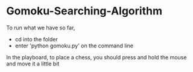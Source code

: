 # Gomoku-Searching-Algorithm
To run what we have so far, 
- cd into the folder
- enter 'python gomoku.py' on the command line

In the playboard, to place a chess, you should press and hold the mouse and move it a little bit
